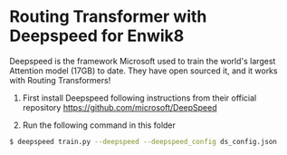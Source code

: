 # Routing Transformer with Deepspeed for Enwik8

Deepspeed is the framework Microsoft used to train the world's largest Attention model (17GB) to date. They have open sourced it, and it works with Routing Transformers!

1. First install Deepspeed following instructions from their official repository https://github.com/microsoft/DeepSpeed

2. Run the following command in this folder

```bash
$ deepspeed train.py --deepspeed --deepspeed_config ds_config.json
```

